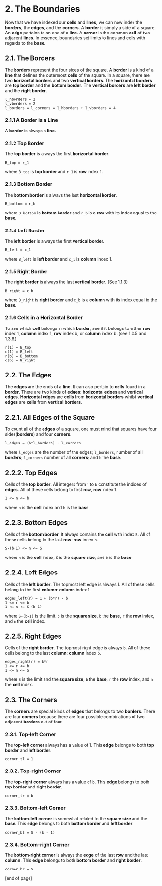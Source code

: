 # 2. The Boundaries

Now that we have indexed our **cells** and **lines**, we can now index the **borders**, the **edges**, and the **corners**. A **border** is simply a side of a square. An **edge** pertains to an end of a **line**. A **corner** is the common **cell** of two adjacent **lines**. In essence, boundaries set limits to lines and cells with regards to the **base**.

## 2.1. The Borders
The **borders** represent the four sides of the square. A **border** is a kind of a **line** that defines the outermost **cells** of the square. In a square, there are two **horizontal borders** and two **vertical borders**. The **horizontal borders** are **top border** and the **bottom border**. The **vertical borders** are **left border** and the **right border**.

```
l_hborders = 2
l_vborders = 2
l_borders = l_corners = l_hborders + l_vborders = 4
```

### 2.1.1 A Border is a Line
A **border** is always a **line**.

### 2.1.2 Top Border
The **top border** is always the first **horizontal border**.

`B_top = r_1`

where `B_top` is **top border** and `r_1` is **row** index 1.

### 2.1.3 Bottom Border
The **bottom border** is always the last **horizontal border**.

`B_bottom = r_b`

where `B_bottom` is **bottom border** and `r_b` is a **row** with its index equal to the **base**.

### 2.1.4 Left Border
The **left border** is always the first **vertical border**.

`B_left = c_1`

where `B_left` is **left border** and `c_1` is **column** index 1.

### 2.1.5 Right Border
The **right border** is always the last **vertical border**. (See 1.1.3)

`B_right = c_b`

where `B_right` is **right border** and `c_b` is a **column** with its index equal to the **base**.

### 2.1.6 Cells in a Horizontal Border
To see which **cell** belongs in which **border**, see if it belongs to either **row** index 1, **column** index 1, **row** index b, or **column** index b. (see 1.3.5 and 1.3.6.)

```
r(1) = B_top
c(1) = B_left
r(b) = B_bottom
c(b) = B_right
```

## 2.2. The Edges
The **edges** are the ends of a **line**. It can also pertain to **cells** found in a **border**. There are two kinds of **edges**: **horizontal edges** and **vertical edges**. **Horizontal edges** are **cells** from **horizontal borders** whilst **vertical edges** are **cells** from **vertical borders**.

## 2.2.1. All Edges of the Square
To count all of the **edges** of a square, one must mind that squares have four sides(**borders**) and four **corners**.

`l_edges = (b*l_borders) - l_corners `

where `l_edges` are the number of the edges; `l_borders`, number of all **borders**; `l_corners` number of all **corners**; and `b` the **base**.

## 2.2.2. Top Edges
Cells of the **top border**. All integers from 1 to `b` constitute the indices of **edges**. All of these cells belong to first **row**, **row** index 1.

`1 <= n <= b`

where `n` is the **cell** index and `b` is the **base**

## 2.2.3. Bottom Edges
Cells of the **bottom border**. It always contains the **cell** with index `S`. All of these cells belong to the last **row**: **row** index `b`.

`S-(b-1) <= n <= S`

where `n` is the **cell** index, `S` is the **square size**, and `b` is the **base**

## 2.2.4. Left Edges
Cells of the **left border**. The topmost left edge is always 1. All of these cells belong to the first **column**: **column** index 1.

```
edges_left(r) = 1 + (b*r) - b
1 <= r <= b
1 <= n <= S-(b-1)
```
where `S-(b-1)` is the limit. `S` is the **square size**, `b` the **base**, `r` the **row** index, and `n` the **cell** index.

## 2.2.5. Right Edges
Cells of the **right border**. The topmost right edge is always `b`. All of these cells belong to the last **column**: **column** index `b`.
```
edges_right(r) = b*r
1 <= r <= b
1 <= n <= S
```
where `S` is the limit and the **square size**, `b` the **base**, `r` the **row** index, and `n` the **cell** index.


## 2.3. The Corners
The **corners** are special kinds of **edges** that belongs to two **borders**. There are four **corners** because there are four possible combinations of two adjacent **borders** out of four.

### 2.3.1. Top-left Corner
The **top-left corner** always has a value of 1. This **edge** belongs to both **top border** and **left border**.

`corner_tl = 1`

### 2.3.2. Top-right Corner
The **top-right corner** always has a value of `b`. This **edge** belongs to both **top border** and **right border**.

`corner_tr = b`

### 2.3.3. Bottom-left Corner
The **bottom-left corner** is somewhat related to the **square size** and the **base**. This **edge** belongs to both **bottom border** and **left border**.

`corner_bl = S - (b - 1)`

### 2.3.4. Bottom-right Corner
The **bottom-right corner** is always the **edge** of the last **row** and the last **column**. This **edge** belongs to both **bottom border** and **right border**.

`corner_br = S`

[end of page]